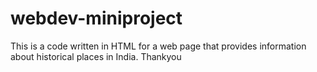 # webdev-miniproject
This is a code written in HTML for a web page that provides information about historical places in India. Thankyou
